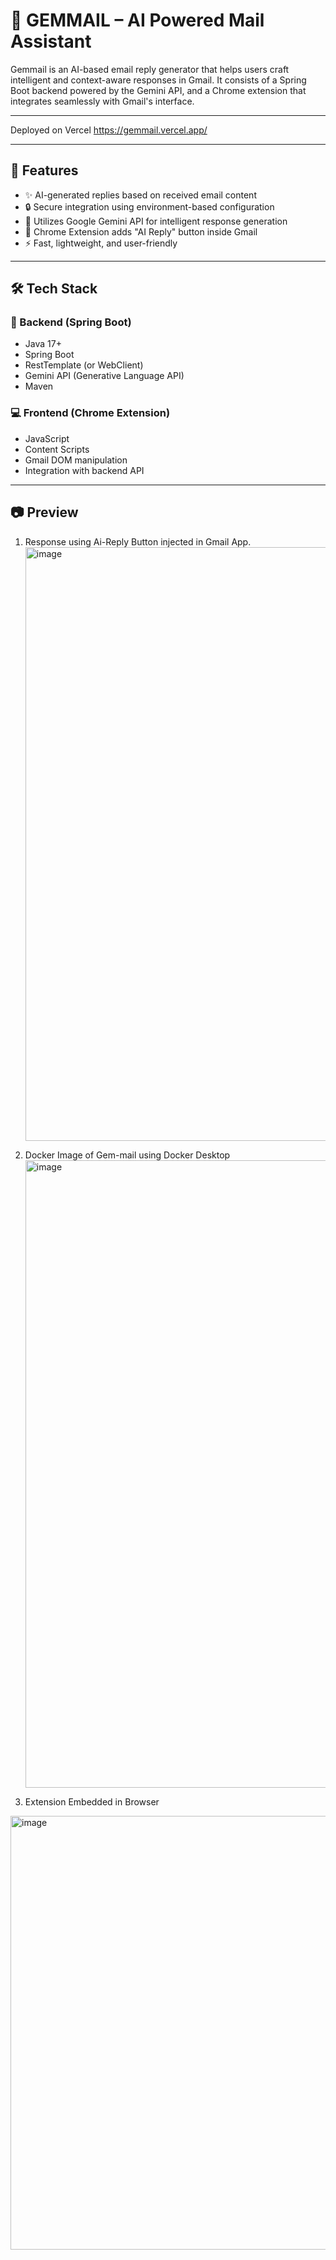 # 📧 GEMMAIL – AI Powered Mail Assistant

Gemmail is an AI-based email reply generator that helps users craft intelligent and context-aware responses in Gmail. It consists of a Spring Boot backend powered by the Gemini API, and a Chrome extension that integrates seamlessly with Gmail's interface.

---

 Deployed on Vercel  https://gemmail.vercel.app/

---

## 🚀 Features

- ✨ AI-generated replies based on received email content
- 🔒 Secure integration using environment-based configuration
- 🧠 Utilizes Google Gemini API for intelligent response generation
- 🧩 Chrome Extension adds "AI Reply" button inside Gmail
- ⚡ Fast, lightweight, and user-friendly

---

## 🛠️ Tech Stack

### 🔧 Backend (Spring Boot)
- Java 17+
- Spring Boot
- RestTemplate (or WebClient)
- Gemini API (Generative Language API)
- Maven

### 💻 Frontend (Chrome Extension)
- JavaScript
- Content Scripts
- Gmail DOM manipulation
- Integration with backend API

---

## 📷 Preview

1. Response using Ai-Reply Button injected in Gmail App.
   <img width="1917" height="950" alt="image" src="https://github.com/user-attachments/assets/a18d7a6e-c745-45b8-a4df-016f28fd7b12" />

2. Docker Image of Gem-mail using Docker Desktop
   <img width="1912" height="1004" alt="image" src="https://github.com/user-attachments/assets/d90fd608-a352-4f8a-a9be-bbf2c6a7a24f" />

3. Extension Embedded in Browser
<img width="1919" height="694" alt="image" src="https://github.com/user-attachments/assets/ef166874-033a-4ade-8dcc-27a683baa57e" />







